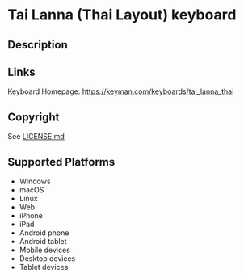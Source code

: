 Tai Lanna (Thai Layout) keyboard
==============

Description
-----------


Links
-----
Keyboard Homepage: https://keyman.com/keyboards/tai_lanna_thai

Copyright
---------
See [LICENSE.md](LICENSE.md)

Supported Platforms
-------------------
 * Windows
 * macOS
 * Linux
 * Web
 * iPhone
 * iPad
 * Android phone
 * Android tablet
 * Mobile devices
 * Desktop devices
 * Tablet devices

